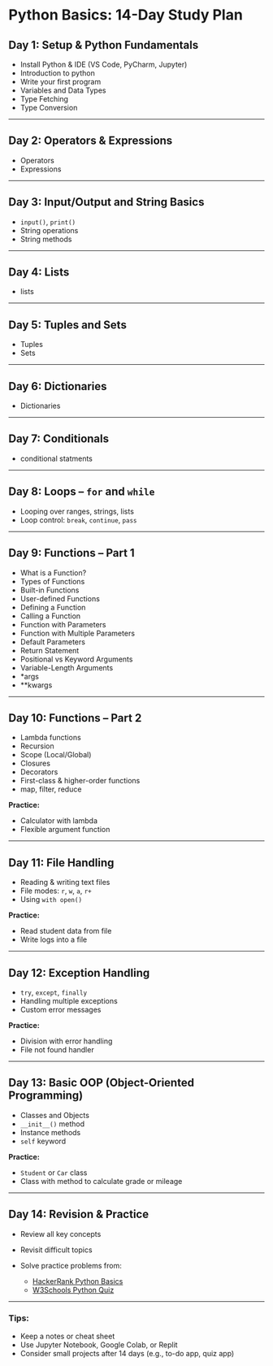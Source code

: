 # Python Basics: 14-Day Study Plan

## Day 1: Setup & Python Fundamentals

* Install Python & IDE (VS Code, PyCharm, Jupyter) 
* Introduction to python
* Write your first program
* Variables and Data Types
* Type Fetching
* Type Conversion

---

## Day 2: Operators & Expressions

* Operators
* Expressions

---

## Day 3: Input/Output and String Basics

* `input()`, `print()`
* String operations
* String methods

---

## Day 4: Lists

* lists

---

## Day 5: Tuples and Sets

* Tuples
* Sets

---

## Day 6: Dictionaries

* Dictionaries

---

## Day 7: Conditionals

* conditional statments

---

## Day 8: Loops – `for` and `while`

* Looping over ranges, strings, lists
* Loop control: `break`, `continue`, `pass`

---

## Day 9: Functions – Part 1

* What is a Function?
* Types of Functions
* Built-in Functions
* User-defined Functions
* Defining a Function
* Calling a Function
* Function with Parameters
* Function with Multiple Parameters
* Default Parameters
* Return Statement
* Positional vs Keyword Arguments
* Variable-Length Arguments
* *args
* **kwargs

---

## Day 10: Functions – Part 2

* Lambda functions
* Recursion
* Scope (Local/Global)
* Closures
* Decorators
* First-class & higher-order functions
* map, filter, reduce

**Practice:**

* Calculator with lambda
* Flexible argument function

---

## Day 11: File Handling

* Reading & writing text files
* File modes: `r`, `w`, `a`, `r+`
* Using `with open()`

**Practice:**

* Read student data from file
* Write logs into a file

---

## Day 12: Exception Handling

* `try`, `except`, `finally`
* Handling multiple exceptions
* Custom error messages

**Practice:**

* Division with error handling
* File not found handler

---

## Day 13: Basic OOP (Object-Oriented Programming)

* Classes and Objects
* `__init__()` method
* Instance methods
* `self` keyword

**Practice:**

* `Student` or `Car` class
* Class with method to calculate grade or mileage

---

## Day 14: Revision & Practice

* Review all key concepts
* Revisit difficult topics
* Solve practice problems from:

  * [HackerRank Python Basics](https://www.hackerrank.com/domains/tutorials/10-days-of-python)
  * [W3Schools Python Quiz](https://www.w3schools.com/quiztest/quiztest.asp?qtest=Python)

---

### Tips:

* Keep a notes or cheat sheet
* Use Jupyter Notebook, Google Colab, or Replit
* Consider small projects after 14 days (e.g., to-do app, quiz app)

